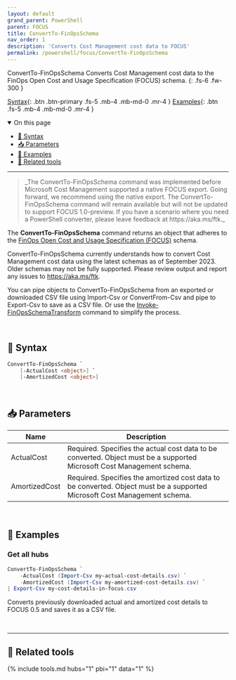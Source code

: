 ```yaml
---
layout: default
grand_parent: PowerShell
parent: FOCUS
title: ConvertTo-FinOpsSchema
nav_order: 1
description: 'Converts Cost Management cost data to FOCUS'
permalink: /powershell/focus/ConvertTo-FinOpsSchema
---
```


<span class="fs-9 d-block mb-4">ConvertTo-FinOpsSchema</span>
Converts Cost Management cost data to the FinOps Open Cost and Usage Specification (FOCUS) schema.
{: .fs-6 .fw-300 }

[Syntax](#-syntax){: .btn .btn-primary .fs-5 .mb-4 .mb-md-0 .mr-4 }
[Examples](#-examples){: .btn .fs-5 .mb-4 .mb-md-0 .mr-4 }

<details open markdown="1">
   <summary class="fs-2 text-uppercase">On this page</summary>

- [🧮 Syntax](#-syntax)
- [📥 Parameters](#-parameters)
- [🌟 Examples](#-examples)
- [🧰 Related tools](#-related-tools)

</details>

---

<blockquote class="warning" markdown="1">
    _The ConvertTo-FinOpsSchema command was implemented before Microsoft Cost Management supported a native FOCUS export. Going forward, we recommend using the native export. The ConvertTo-FinOpsSchema command will remain available but will not be updated to support FOCUS 1.0-preview. If you have a scenario where you need a PowerShell converter, please leave feedback at https://aka.ms/ftk._
</blockquote>

The **ConvertTo-FinOpsSchema** command returns an object that adheres to the [FinOps Open Cost and Usage Specification (FOCUS)](https://focus.finops.org) schema.

ConvertTo-FinOpsSchema currently understands how to convert Cost Management cost data using the latest schemas as of September 2023. Older schemas may not be fully supported. Please review output and report any issues to https://aka.ms/ftk.

You can pipe objects to ConvertTo-FinOpsSchema from an exported or downloaded CSV file using Import-Csv or ConvertFrom-Csv and pipe to Export-Csv to save as a CSV file. Or use the [Invoke-FinOpsSchemaTransform](./Invoke-FinOpsSchema.md) command to simplify the process.

<br>

## 🧮 Syntax

```powershell
ConvertTo-FinOpsSchema `
    [-ActualCost <object>] `
    [-AmortizedCost <object>]
```

<br>

## 📥 Parameters

| Name          | Description                                                                                                               |
| ------------- | ------------------------------------------------------------------------------------------------------------------------- |
| ActualCost    | Required. Specifies the actual cost data to be converted. Object must be a supported Microsoft Cost Management schema.    |
| AmortizedCost | Required. Specifies the amortized cost data to be converted. Object must be a supported Microsoft Cost Management schema. |

<br>

## 🌟 Examples

### Get all hubs

```powershell
ConvertTo-FinOpsSchema `
    -ActualCost (Import-Csv my-actual-cost-details.csv) `
    -AmortizedCost (Import-Csv my-amortized-cost-details.csv) `
| Export-Csv my-cost-details-in-focus.csv
```

Converts previously downloaded actual and amortized cost details to FOCUS 0.5 and saves it as a CSV file.

<br>

---

## 🧰 Related tools

{% include tools.md hubs="1" pbi="1" data="1" %}

<br>

